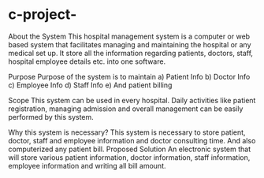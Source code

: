 # c-project-
About the System
This hospital management system is a computer or web based system that facilitates managing and maintaining the hospital or any medical set up. It store all the information regarding patients, doctors, staff, hospital employee details etc. into one software.

Purpose
Purpose of the system is to maintain 
a)	Patient Info 
b)	Doctor Info 
c)	Employee Info
d)	Staff Info
e)	And patient billing 


Scope
This system can be used in every hospital. Daily activities like patient registration, managing admission and overall management can be easily performed by this system.

Why this system is necessary?
This system is necessary to store patient, doctor, staff and employee information and doctor consulting time. And also computerized any patient bill.
Proposed Solution
An electronic system that will store various patient information, doctor information, staff information, employee information and writing all bill amount.

